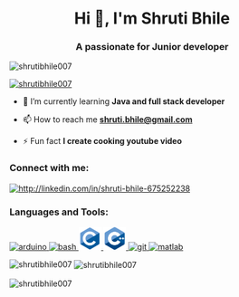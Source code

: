<h1 align="center">Hi 👋, I'm Shruti Bhile</h1>
<h3 align="center">A passionate for Junior developer</h3>

<p align="left"> <img src="https://komarev.com/ghpvc/?username=shrutibhile007&label=Profile%20views&color=0e75b6&style=flat" alt="shrutibhile007" /> </p>

<p align="left"> <a href="https://github.com/ryo-ma/github-profile-trophy"><img src="https://github-profile-trophy.vercel.app/?username=shrutibhile007" alt="shrutibhile007" /></a> </p>

- 🌱 I’m currently learning **Java and full stack developer**

- 📫 How to reach me **shruti.bhile@gmail.com**

- ⚡ Fun fact **I create cooking youtube video**

<h3 align="left">Connect with me:</h3>
<p align="left">
<a href="https://linkedin.com/in/http://linkedin.com/in/shruti-bhile-675252238" target="blank"><img align="center" src="https://raw.githubusercontent.com/rahuldkjain/github-profile-readme-generator/master/src/images/icons/Social/linked-in-alt.svg" alt="http://linkedin.com/in/shruti-bhile-675252238" height="30" width="40" /></a>
</p>

<h3 align="left">Languages and Tools:</h3>
<p align="left"> <a href="https://www.arduino.cc/" target="_blank" rel="noreferrer"> <img src="https://cdn.worldvectorlogo.com/logos/arduino-1.svg" alt="arduino" width="40" height="40"/> </a> <a href="https://www.gnu.org/software/bash/" target="_blank" rel="noreferrer"> <img src="https://www.vectorlogo.zone/logos/gnu_bash/gnu_bash-icon.svg" alt="bash" width="40" height="40"/> </a> <a href="https://www.cprogramming.com/" target="_blank" rel="noreferrer"> <img src="https://raw.githubusercontent.com/devicons/devicon/master/icons/c/c-original.svg" alt="c" width="40" height="40"/> </a> <a href="https://www.w3schools.com/cpp/" target="_blank" rel="noreferrer"> <img src="https://raw.githubusercontent.com/devicons/devicon/master/icons/cplusplus/cplusplus-original.svg" alt="cplusplus" width="40" height="40"/> </a> <a href="https://git-scm.com/" target="_blank" rel="noreferrer"> <img src="https://www.vectorlogo.zone/logos/git-scm/git-scm-icon.svg" alt="git" width="40" height="40"/> </a> <a href="https://www.mathworks.com/" target="_blank" rel="noreferrer"> <img src="https://upload.wikimedia.org/wikipedia/commons/2/21/Matlab_Logo.png" alt="matlab" width="40" height="40"/> </a> </p>

<p><img align="left" src="https://github-readme-stats.vercel.app/api/top-langs?username=shrutibhile007&show_icons=true&locale=en&layout=compact" alt="shrutibhile007" /></p>

<p>&nbsp;<img align="center" src="https://github-readme-stats.vercel.app/api?username=shrutibhile007&show_icons=true&locale=en" alt="shrutibhile007" /></p>

<p><img align="center" src="https://github-readme-streak-stats.herokuapp.com/?user=shrutibhile007&" alt="shrutibhile007" /></p>

